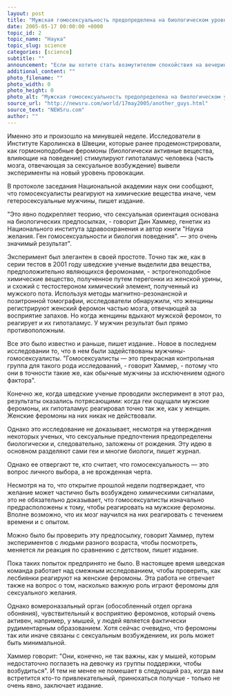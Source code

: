 ```yaml
---
layout: post
title: "Мужская гомосексуальность предопределена на биологическом уровне"
date: 2005-05-17 00:00:00 +0000
topic_id: 2
topic_name: "Наука"
topic_slug: science
categories: [science]
subtitle: ""
announcement: "Если вы хотите стать возмутителем спокойствия на вечеринке, а еще лучше в баре, поднимите вопрос о том, является ли гомосексуальность врожденной или же это добровольный выбор. Эта тема всегда была спорной, а сейчас она еще и оказалась в центре национальных политических дебатов, благодаря вопросу об однополых браках. В результате каждый раз, когда наука говорит новое слово о биологии сексуальных предпочтений, это неизбежно становится предметом газетных заголовков, пишет журнал Time (перевод на сайте Inopressa.ru)."
additional_content: ""
photo_filename: ""
photo_width: 0
photo_height: 0
photo_alt: "Мужская гомосексуальность предопределена на биологическом уровне"
source_url: "http://newsru.com/world/17may2005/another_guys.html"
source_text: "NEWSru.com"
author: ""
---
```

Именно это и произошло на минувшей неделе. Исследователи в Институте Каролинска в Швеции, которые ранее продемонстрировали, как гормоноподобные феромоны (биологически активные вещества, влияющие на поведение) стимулируют гипоталамус человека (часть мозга, отвечающая за сексуальное возбуждение) вывели эксперименты на новый уровень провокации.

В протоколе заседания Национальной академии наук они сообщают, что гомосексуалисты реагируют на химические вещества иначе, чем гетеросексуальные мужчины, пишет издание.

"Это явно подкрепляет теорию, что сексуальная ориентация основана на биологических предпосылках, - говорит Дин Хаммер, генетик из Национального института здравоохранения и автор книги "Наука желания. Ген гомосексуальности и биология поведения". &mdash; это очень значимый результат".

Эксперимент был элегантен в своей простоте. Точно так же, как в серии тестов в 2001 году шведские ученые выделили два вещества, предположительно являющихся феромонами, - эстрогеноподобное химические вещество, полученное путем перегонки из женской урины, и схожий с тестостероном химический элемент, полученный из мужского пота. Используя методы магнитно-резонансной и позитронной томографии, исследователи обнаружили, что женщины регистрируют женский феромон частью мозга, отвечающей за восприятие запахов. Но когда женщины вдыхают мужской феромон, то реагирует и их гипоталамус. У мужчин результат был прямо противоположным.

Все это было известно и раньше, пишет издание.. Новое в последнем исследовании то, что в нем были задействованы мужчины-гомосексуалисты. "Гомосексуалисты &mdash; это прекрасная контрольная группа для такого рода исследований, - говорит Хаммер, - потому что они в точности такие же, как обычные мужчины за исключением одного фактора".

Конечно же, когда шведские ученые проводили эксперимент в этот раз, результаты оказались потрясающими: когда геи ощущали мужские феромоны, их гипоталамус реагировал точно так же, как у женщин. Женские феромоны на них никак не действовали.

Однако это исследование не доказывает, несмотря на утверждения некоторых ученых, что сексуальные предпочтения предопределены биологически и, следовательно, заложены от рождения. Эту идею в основном разделяют сами геи и многие биологи, пишет журнал.

Однако ее отвергают те, кто считает, что гомосексуальность &mdash; это вопрос личного выбора, а не врожденная черта.

Несмотря на то, что открытие прошлой недели подтверждает, что желание может частично быть возбуждено химическими сигналами, это не обязательно доказывает, что гомосексуалисты изначально предрасположены к тому, чтобы реагировать на мужские феромоны. Вполне возможно, что их мозг научился на них реагировать с течением времени и с опытом.

Можно было бы проверить эту предпосылку, говорит Хаммер, путем экспериментов с людьми разного возраста, чтобы посмотреть, меняется ли реакция по сравнению с детством, пишет издание.

Пока таких попыток предпринято не было. В настоящее время шведская команда работает над смежным исследованием, чтобы проверить, как лесбиянки реагируют на женские феромоны. Эта работа не отвечает также на вопрос о том, насколько важную роль играют феромоны для сексуального желания.

Однако вомероназальный орган (обособленный отдел органа обоняния), чувствительный к восприятию феромонов, который очень активен, например, у мышей, у людей является фактически рудиментарным образованием. Хотя сейчас очевидно, что феромоны так или иначе связаны с сексуальным возбуждением, их роль может быть минимальной.

Хаммер говорит: "Они, конечно, не так важны, как у мышей, которым недостаточно поглазеть на девочку из группы поддержки, чтобы возбудиться". И тем не менее не помешает в следующий раз, когда вам встретится кто-то привлекательный, принюхаться получше - только не очень явно, заключает издание.
